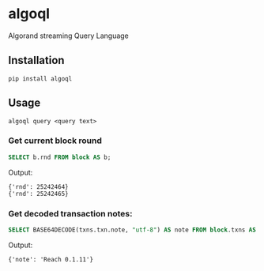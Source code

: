 # algoql
Algorand streaming Query Language

## Installation

```commandline
pip install algoql
```

## Usage
```commandline
algoql query <query text>
```

### Get current block round
``` sql
SELECT b.rnd FROM block AS b;
```
Output:
```
{'rnd': 25242464}
{'rnd': 25242465}
```

### Get decoded transaction notes:
``` sql
SELECT BASE64DECODE(txns.txn.note, "utf-8") AS note FROM block.txns AS txns WHERE BASE64DECODE(txns.txn.note, "utf-8") IS NOT NULL;
```
Output:
```
{'note': 'Reach 0.1.11'}
```
